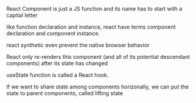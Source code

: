 React Component is just a JS function and its name has to start with a capital letter

like function declaration and instance, react have terms component declaration and component instance.

react synthetic even prevent the native browser behavior

React only re-renders this component (and all of its potential descendant components) after its state has changed

useState function is called a React hook.

If we want to share state among components horizonally, we can put the state to parent components, called lifting state
